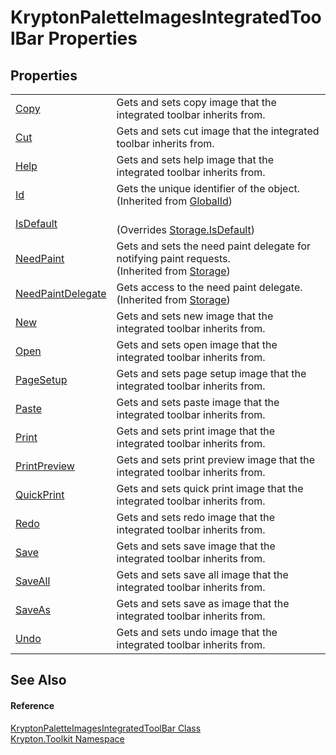 # KryptonPaletteImagesIntegratedToolBar Properties




## Properties
<table>
<tr>
<td><a href="e68fe8a6-91ba-a128-99ca-5c0f7a88eb4f.md">Copy</a></td>
<td>Gets and sets copy image that the integrated toolbar inherits from.</td></tr>
<tr>
<td><a href="084e45d6-7c27-a9df-3fe0-0b684b626533.md">Cut</a></td>
<td>Gets and sets cut image that the integrated toolbar inherits from.</td></tr>
<tr>
<td><a href="01976740-219b-fbab-1100-7f6223fa86ea.md">Help</a></td>
<td>Gets and sets help image that the integrated toolbar inherits from.</td></tr>
<tr>
<td><a href="71a6846f-bfb6-fb58-b361-6b43ae0583a8.md">Id</a></td>
<td>Gets the unique identifier of the object.<br />(Inherited from <a href="9ef2ca3a-e03e-8927-105a-2f9a6fbdf849.md">GlobalId</a>)</td></tr>
<tr>
<td><a href="38846828-9659-e4f1-8364-fa1485c28eca.md">IsDefault</a></td>
<td><br />(Overrides <a href="bbc0e831-9474-3bce-65dc-0625d793d8c1.md">Storage.IsDefault</a>)</td></tr>
<tr>
<td><a href="097a0f47-e60c-4bf7-802c-8391c6d8feff.md">NeedPaint</a></td>
<td>Gets and sets the need paint delegate for notifying paint requests.<br />(Inherited from <a href="8406cf55-79a3-e579-4094-be084e489431.md">Storage</a>)</td></tr>
<tr>
<td><a href="879ca7f2-32c5-8581-44f2-c7aee6491db2.md">NeedPaintDelegate</a></td>
<td>Gets access to the need paint delegate.<br />(Inherited from <a href="8406cf55-79a3-e579-4094-be084e489431.md">Storage</a>)</td></tr>
<tr>
<td><a href="893aed43-cc1f-71b7-3ba7-ca397c000e69.md">New</a></td>
<td>Gets and sets new image that the integrated toolbar inherits from.</td></tr>
<tr>
<td><a href="4863185b-88a3-270f-ecbd-2e41b4edeae9.md">Open</a></td>
<td>Gets and sets open image that the integrated toolbar inherits from.</td></tr>
<tr>
<td><a href="8bc48901-b6d7-d2a8-6000-3121440a53b5.md">PageSetup</a></td>
<td>Gets and sets page setup image that the integrated toolbar inherits from.</td></tr>
<tr>
<td><a href="e4258e68-2cb6-eb4e-48c2-4cd1814fc184.md">Paste</a></td>
<td>Gets and sets paste image that the integrated toolbar inherits from.</td></tr>
<tr>
<td><a href="1a84b67c-d1f0-4198-5120-ac432220f03a.md">Print</a></td>
<td>Gets and sets print image that the integrated toolbar inherits from.</td></tr>
<tr>
<td><a href="4a9937f4-7d6b-6f49-184a-95034954fe86.md">PrintPreview</a></td>
<td>Gets and sets print preview image that the integrated toolbar inherits from.</td></tr>
<tr>
<td><a href="f7939532-2742-94a3-a8c2-8fc08cb56980.md">QuickPrint</a></td>
<td>Gets and sets quick print image that the integrated toolbar inherits from.</td></tr>
<tr>
<td><a href="2a53dc62-bc32-e038-8863-7edb1929c765.md">Redo</a></td>
<td>Gets and sets redo image that the integrated toolbar inherits from.</td></tr>
<tr>
<td><a href="158e0621-b88d-e294-e1a8-e5e1ef96e249.md">Save</a></td>
<td>Gets and sets save image that the integrated toolbar inherits from.</td></tr>
<tr>
<td><a href="93b2590a-cc06-25a1-f0f5-532b766de263.md">SaveAll</a></td>
<td>Gets and sets save all image that the integrated toolbar inherits from.</td></tr>
<tr>
<td><a href="80e9d1d0-6576-0941-c6f4-70c0ab882b1f.md">SaveAs</a></td>
<td>Gets and sets save as image that the integrated toolbar inherits from.</td></tr>
<tr>
<td><a href="5a642002-4d60-8e1a-2734-926345abec29.md">Undo</a></td>
<td>Gets and sets undo image that the integrated toolbar inherits from.</td></tr>
</table>

## See Also


#### Reference
<a href="0f375473-74f6-0338-dbb5-8a4dd7434a5b.md">KryptonPaletteImagesIntegratedToolBar Class</a>  
<a href="79d2eac2-21f4-54ff-7552-b20c33c30600.md">Krypton.Toolkit Namespace</a>  
